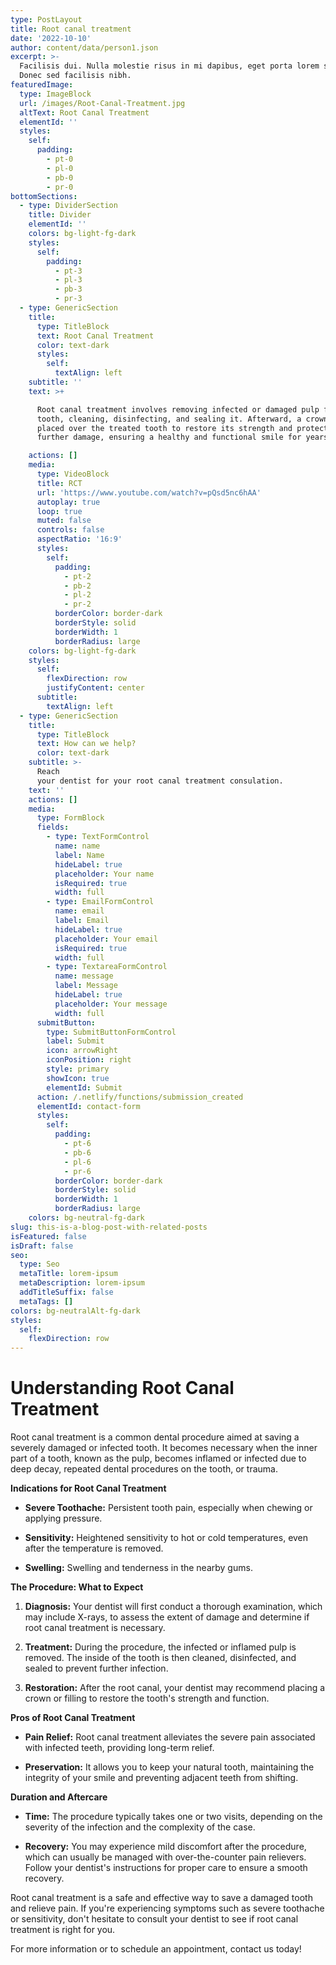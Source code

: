 ```yaml
---
type: PostLayout
title: Root canal treatment
date: '2022-10-10'
author: content/data/person1.json
excerpt: >-
  Facilisis dui. Nulla molestie risus in mi dapibus, eget porta lorem semper.
  Donec sed facilisis nibh.
featuredImage:
  type: ImageBlock
  url: /images/Root-Canal-Treatment.jpg
  altText: Root Canal Treatment
  elementId: ''
  styles:
    self:
      padding:
        - pt-0
        - pl-0
        - pb-0
        - pr-0
bottomSections:
  - type: DividerSection
    title: Divider
    elementId: ''
    colors: bg-light-fg-dark
    styles:
      self:
        padding:
          - pt-3
          - pl-3
          - pb-3
          - pr-3
  - type: GenericSection
    title:
      type: TitleBlock
      text: Root Canal Treatment
      color: text-dark
      styles:
        self:
          textAlign: left
    subtitle: ''
    text: >+

      Root canal treatment involves removing infected or damaged pulp from the
      tooth, cleaning, disinfecting, and sealing it. Afterward, a crown is
      placed over the treated tooth to restore its strength and protect it from
      further damage, ensuring a healthy and functional smile for years to come.

    actions: []
    media:
      type: VideoBlock
      title: RCT
      url: 'https://www.youtube.com/watch?v=pQsd5nc6hAA'
      autoplay: true
      loop: true
      muted: false
      controls: false
      aspectRatio: '16:9'
      styles:
        self:
          padding:
            - pt-2
            - pb-2
            - pl-2
            - pr-2
          borderColor: border-dark
          borderStyle: solid
          borderWidth: 1
          borderRadius: large
    colors: bg-light-fg-dark
    styles:
      self:
        flexDirection: row
        justifyContent: center
      subtitle:
        textAlign: left
  - type: GenericSection
    title:
      type: TitleBlock
      text: How can we help?
      color: text-dark
    subtitle: >-
      Reach                                                                                                                                                                                                                                                                                                                                                                                                                                                                                                             
      your dentist for your root canal treatment consulation.
    text: ''
    actions: []
    media:
      type: FormBlock
      fields:
        - type: TextFormControl
          name: name
          label: Name
          hideLabel: true
          placeholder: Your name
          isRequired: true
          width: full
        - type: EmailFormControl
          name: email
          label: Email
          hideLabel: true
          placeholder: Your email
          isRequired: true
          width: full
        - type: TextareaFormControl
          name: message
          label: Message
          hideLabel: true
          placeholder: Your message
          width: full
      submitButton:
        type: SubmitButtonFormControl
        label: Submit
        icon: arrowRight
        iconPosition: right
        style: primary
        showIcon: true
        elementId: Submit
      action: /.netlify/functions/submission_created
      elementId: contact-form
      styles:
        self:
          padding:
            - pt-6
            - pb-6
            - pl-6
            - pr-6
          borderColor: border-dark
          borderStyle: solid
          borderWidth: 1
          borderRadius: large
    colors: bg-neutral-fg-dark
slug: this-is-a-blog-post-with-related-posts
isFeatured: false
isDraft: false
seo:
  type: Seo
  metaTitle: lorem-ipsum
  metaDescription: lorem-ipsum
  addTitleSuffix: false
  metaTags: []
colors: bg-neutralAlt-fg-dark
styles:
  self:
    flexDirection: row
---
```

# **Understanding Root Canal Treatment**

Root canal treatment is a common dental procedure aimed at saving a severely damaged or infected tooth. It becomes necessary when the inner part of a tooth, known as the pulp, becomes inflamed or infected due to deep decay, repeated dental procedures on the tooth, or trauma.

**Indications for Root Canal Treatment**

*   **Severe Toothache:** Persistent tooth pain, especially when chewing or applying pressure.

*   **Sensitivity:** Heightened sensitivity to hot or cold temperatures, even after the temperature is removed.

*   **Swelling:** Swelling and tenderness in the nearby gums.

**The Procedure: What to Expect**

1.  **Diagnosis:** Your dentist will first conduct a thorough examination, which may include X-rays, to assess the extent of damage and determine if root canal treatment is necessary.

2.  **Treatment:** During the procedure, the infected or inflamed pulp is removed. The inside of the tooth is then cleaned, disinfected, and sealed to prevent further infection.

3.  **Restoration:** After the root canal, your dentist may recommend placing a crown or filling to restore the tooth's strength and function.

**Pros of Root Canal Treatment**

*   **Pain Relief:** Root canal treatment alleviates the severe pain associated with infected teeth, providing long-term relief.

*   **Preservation:** It allows you to keep your natural tooth, maintaining the integrity of your smile and preventing adjacent teeth from shifting.

**Duration and Aftercare**

*   **Time:** The procedure typically takes one or two visits, depending on the severity of the infection and the complexity of the case.

*   **Recovery:** You may experience mild discomfort after the procedure, which can usually be managed with over-the-counter pain relievers. Follow your dentist's instructions for proper care to ensure a smooth recovery.

Root canal treatment is a safe and effective way to save a damaged tooth and relieve pain. If you're experiencing symptoms such as severe toothache or sensitivity, don't hesitate to consult your dentist to see if root canal treatment is right for you.

For more information or to schedule an appointment, contact us today!
